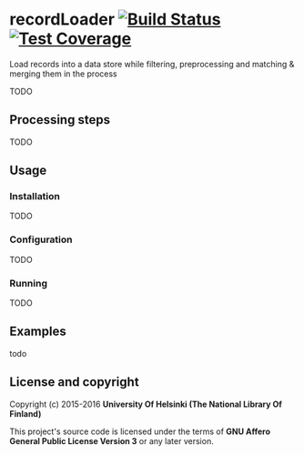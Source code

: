 # recordLoader [![Build Status](https://travis-ci.org/NatLibFi/record-loader.svg)](https://travis-ci.org/NatLibFi/record-loader) [![Test Coverage](https://codeclimate.com/github/NatLibFi/record-loader/badges/coverage.svg)](https://codeclimate.com/github/NatLibFi/record-loader/coverage)

Load records into a data store while filtering, preprocessing and matching & merging them in the process

TODO

## Processing steps

TODO

## Usage

### Installation

TODO

### Configuration

TODO

### Running

TODO

## Examples

todo

## License and copyright

Copyright (c) 2015-2016 **University Of Helsinki (The National Library Of Finland)**

This project's source code is licensed under the terms of **GNU Affero General Public License Version 3** or any later version.
